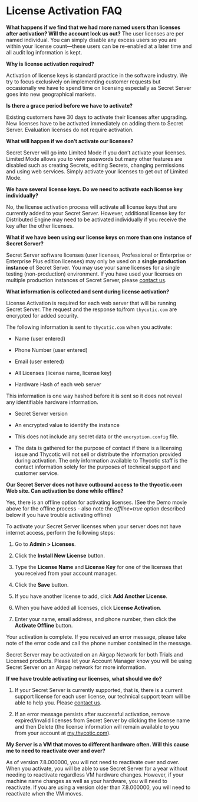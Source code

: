 [title]: # (License Activation FAQ)
[tags]: # (License, activation, faq)
[priority]: #	(1000)

# License Activation FAQ

**What happens if we find that we had more named users than licenses after activation? Will the account lock us out?**
The user licenses are per named individual.  You can simply disable any excess users so you are within your license count—these users can be re-enabled at a later time and all audit log information is kept.

**Why is license activation required?**

Activation of license keys is standard practice in the software industry. We try to focus exclusively on implementing customer requests but occasionally we have to spend time on licensing especially as Secret Server goes into new geographical markets.

**Is there a grace period before we have to activate?**

Existing customers have 30 days to activate their licenses after upgrading. New licenses have to be activated immediately on adding them to Secret Server. Evaluation licenses do not require activation.

**What will happen if we don’t activate our licenses?**

Secret Server will go into Limited Mode if you don’t activate your licenses. Limited Mode allows you to view passwords but many other features are disabled such as creating Secrets, editing Secrets, changing permissions and using web services. Simply activate your licenses to get out of Limited Mode.

**We have several license keys. Do we need to activate each license key individually?**

No, the license activation process will activate all license keys that are currently added to your Secret Server. However, additional license key for Distributed Engine may need to be activated individually if you receive the key after the other licenses.

**What if we have been using our license keys on more than one instance of Secret Server?**

Secret Server software licenses (user licenses, Professional or Enterprise or Enterprise Plus edition licenses) may only be used on a **single production instance** of Secret Server. You may use your same licenses for a single testing (non-production) environment. If you have used your licenses on multiple production instances of Secret Server, please [contact us](http://thycotic.com/company/contact/).

**What information is collected and sent during license activation?**

License Activation is required for each web server that will be running Secret Server. The request and the response to/from `thycotic.com` are encrypted for added security.

The following information is sent to `thycotic.com` when you activate:

- Name (user entered)

- Phone Number (user entered)

- Email (user entered)

- All Licenses (license name, license key)

- Hardware Hash of each web server

This information is one way hashed before it is sent so it does not reveal any identifiable hardware information.

- Secret Server version

- An encrypted value to identify the instance

- This does not include any secret data or the `encryption.config` file.

- The data is gathered for the purpose of contact if there is a licensing issue and Thycotic will not sell or distribute the information provided during activation.  The only information available to Thycotic staff is the contact information solely for the purposes of technical support and customer service.

**Our Secret Server does not have outbound access to the thycotic.com Web site. Can activation be done while offline?**

Yes, there is an offline option for activating licenses. (See the Demo movie above for the offline process - also note the *offline=true* option described below if you have trouble activating offline)

To activate your Secret Server licenses when your server does not have internet access, perform the following steps:

1. Go to **Admin > Licenses**.

1. Click the **Install New License** button.

1. Type the **License Name** and **License Key** for one of the licenses that you received from your account manager.

1. Click the **Save** button.

1. If you have another license to add, click **Add Another License**.

1. When you have added all licenses, click **License Activation**.

1. Enter your name, email address, and phone number, then click the **Activate Offline** button.

Your activation is complete.  If you received an error message, please take note of the error code and call the phone number contained in the message.

Secret Server may be activated on an Airgap Network for both Trials and Licensed products. Please let your Account Manager know you will be using Secret Server on an Airgap network for more information.

**If we have trouble activating our licenses, what should we do?**

1. If your Secret Server is currently supported, that is, there is a current support license for each user license, our technical support team will be able to help you. Please [contact us](http://thycotic.com/products/secret-server/support-2/).

1. If an error message persists after successful activation, remove expired/invalid licenses from Secret Server by clicking the license name and then Delete (the license information will remain available to you from your account at [my.thycotic.com](http://my.thycotic.com)).


**My Server is a VM that moves to different hardware often.  Will this cause me to need to reactivate over and over?**

As of version 7.8.000000, you will not need to reactivate over and over. When you activate, you will be able to use Secret Server for a year without needing to reactivate regardless VM hardware changes. However, if your machine name changes as well as your hardware, you will need to reactivate. If you are using a version older than 7.8.000000, you will need to reactivate when the VM moves.
